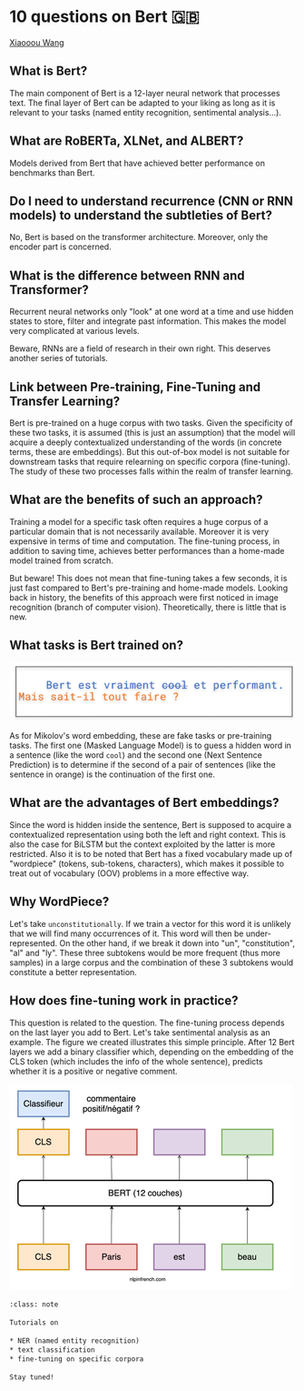 # 10 questions on Bert 🇬🇧

[Xiaooou Wang](https://xiaoouwang.github.io)

## What is Bert?

The main component of Bert is a 12-layer neural network that processes text. The final layer of Bert can be adapted to your liking as long as it is relevant to your tasks (named entity recognition, sentimental analysis...).

## What are RoBERTa, XLNet, and ALBERT?

Models derived from Bert that have achieved better performance on benchmarks than Bert.

## Do I need to understand recurrence (CNN or RNN models) to understand the subtleties of Bert?

No, Bert is based on the transformer architecture. Moreover, only the encoder part is concerned.

## What is the difference between RNN and Transformer?

Recurrent neural networks only "look" at one word at a time and use hidden states to store, filter and integrate past information. This makes the model very complicated at various levels.

Beware, RNNs are a field of research in their own right. This deserves another series of tutorials.

## Link between Pre-training, Fine-Tuning and Transfer Learning?

Bert is pre-trained on a huge corpus with two tasks. Given the specificity of these two tasks, it is assumed (this is just an assumption) that the model will acquire a deeply contextualized understanding of the words (in concrete terms, these are embeddings). But this out-of-box model is not suitable for downstream tasks that require relearning on specific corpora (fine-tuning). The study of these two processes falls within the realm of transfer learning.

## What are the benefits of such an approach?

Training a model for a specific task often requires a huge corpus of a particular domain that is not necessarily available. Moreover it is very expensive in terms of time and computation. The fine-tuning process, in addition to saving time, achieves better performances than a home-made model trained from scratch.

But beware! This does not mean that fine-tuning takes a few seconds, it is just fast compared to Bert's pre-training and home-made models. Looking back in history, the benefits of this approach were first noticed in image recognition (branch of computer vision). Theoretically, there is little that is new.

## What tasks is Bert trained on?

![](01_theorie_en_images/0b53924e.png)


As for Mikolov's word embedding, these are fake tasks or pre-training tasks. The first one (Masked Language Model) is to guess a hidden word in a sentence (like the word `cool`) and the second one (Next Sentence Prediction) is to determine if the second of a pair of sentences (like the sentence in orange) is the continuation of the first one.

## What are the advantages of Bert embeddings?

Since the word is hidden inside the sentence, Bert is supposed to acquire a contextualized representation using both the left and right context. This is also the case for BiLSTM but the context exploited by the latter is more restricted. Also it is to be noted that Bert has a fixed vocabulary made up of "wordpiece" (tokens, sub-tokens, characters), which makes it possible to treat out of vocabulary (OOV) problems in a more effective way.

## Why WordPiece?

Let's take `unconstitutionally`. If we train a vector for this word it is unlikely that we will find many occurrences of it. This word will then be under-represented. On the other hand, if we break it down into "un", "constitution", "al" and "ly". These three subtokens would be more frequent (thus more samples) in a large corpus and the combination of these 3 subtokens would constitute a better representation.

## How does fine-tuning work in practice?

This question is related to the question. The fine-tuning process depends on the last layer you add to Bert. Let's take sentimental analysis as an example. The figure we created illustrates this simple principle. After 12 Bert layers we add a binary classifier which, depending on the embedding of the CLS token (which includes the info of the whole sentence), predicts whether it is a positive or negative comment.

![](01_theorie_en_images/3ed81414.png)

```{admonition} Next ?
:class: note

Tutorials on 

* NER (named entity recognition)
* text classification
* fine-tuning on specific corpora
 
Stay tuned! 
```
